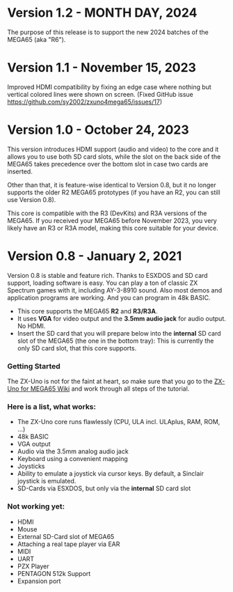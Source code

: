 Version 1.2 - MONTH DAY, 2024
=============================

The purpose of this release is to support the new 2024 batches
of the MEGA65 (aka "R6").

Version 1.1 - November 15, 2023
===============================

Improved HDMI compatibility by fixing an edge case where nothing but vertical
colored lines were shown on screen.
(Fixed GitHub issue https://github.com/sy2002/zxuno4mega65/issues/17)

Version 1.0 - October 24, 2023
==============================

This version introduces HDMI support (audio and video) to the core and it
allows you to use both SD card slots, while the slot on the back side of the
MEGA65 takes precedence over the bottom slot in case two cards are inserted.

Other than that, it is feature-wise identical to Version 0.8, but it no longer
supports the older R2 MEGA65 prototypes (if you have an R2, you can still use
Version 0.8).

This core is compatible with the R3 (DevKits) and R3A versions of the
MEGA65. If you received your MEGA65 before November 2023, you very likely
have an R3 or R3A model, making this core suitable for your device.

Version 0.8 - January 2, 2021
=============================

Version 0.8 is stable and feature rich. Thanks to ESXDOS and SD card support,
loading software is easy. You can play a ton of classic ZX Spectrum games with
it, including AY-3-8910 sound. Also most demos and application programs are
working. And you can program in 48k BASIC.

* This core supports the MEGA65 **R2** and **R3/R3A**.
* It uses **VGA** for video output and the **3.5mm audio jack** 
  for audio output. No HDMI.
* Insert the SD card that you will prepare below into the **internal** SD card
  slot of the MEGA65 (the one in the bottom tray):
  This is currently the only SD card slot, that this core supports.

### Getting Started

The ZX-Uno is not for the faint at heart, so make sure that you go to the
[ZX-Uno for MEGA65 Wiki](https://github.com/sy2002/zxuno4mega65/wiki/Getting-Started)
and work through all steps of the tutorial.
 
### Here is a list, what works:

* The ZX-Uno core runs flawlessly (CPU, ULA incl. ULAplus, RAM, ROM, ...)
* 48k BASIC
* VGA output
* Audio via the 3.5mm analog audio jack
* Keyboard using a convenient mapping
* Joysticks
* Ability to emulate a joystick via cursor keys. By default, a Sinclair
  joystick is emulated.
* SD-Cards via ESXDOS, but only via the **internal** SD card slot

### Not working yet:

* HDMI
* Mouse
* External SD-Card slot of MEGA65
* Attaching a real tape player via EAR
* MIDI
* UART
* PZX Player
* PENTAGON 512k Support
* Expansion port
